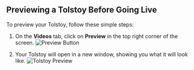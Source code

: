 ## Previewing a Tolstoy Before Going Live

To preview your Tolstoy, follow these simple steps:

1. On the **Videos** tab, click on **Preview** in the top right corner of the screen.
   ![Preview Button](https://github.com/user-attachments/assets/ac95b02e-d949-42f3-80fe-85324bdbdac5)

2. Your Tolstoy will open in a new window, showing you what it will look like.
   ![Tolstoy Preview](https://github.com/user-attachments/assets/535ffbec-bec0-42e1-aa11-2874692f9ac9)